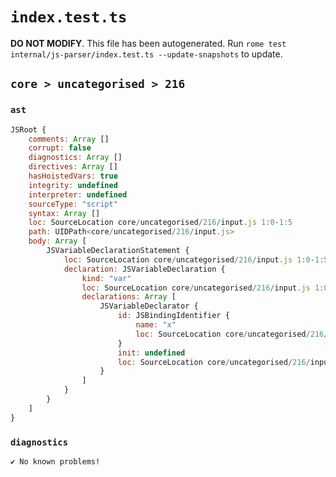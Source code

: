 # `index.test.ts`

**DO NOT MODIFY**. This file has been autogenerated. Run `rome test internal/js-parser/index.test.ts --update-snapshots` to update.

## `core > uncategorised > 216`

### `ast`

```javascript
JSRoot {
	comments: Array []
	corrupt: false
	diagnostics: Array []
	directives: Array []
	hasHoistedVars: true
	integrity: undefined
	interpreter: undefined
	sourceType: "script"
	syntax: Array []
	loc: SourceLocation core/uncategorised/216/input.js 1:0-1:5
	path: UIDPath<core/uncategorised/216/input.js>
	body: Array [
		JSVariableDeclarationStatement {
			loc: SourceLocation core/uncategorised/216/input.js 1:0-1:5
			declaration: JSVariableDeclaration {
				kind: "var"
				loc: SourceLocation core/uncategorised/216/input.js 1:0-1:5
				declarations: Array [
					JSVariableDeclarator {
						id: JSBindingIdentifier {
							name: "x"
							loc: SourceLocation core/uncategorised/216/input.js 1:4-1:5 (x)
						}
						init: undefined
						loc: SourceLocation core/uncategorised/216/input.js 1:4-1:5
					}
				]
			}
		}
	]
}
```

### `diagnostics`

```
✔ No known problems!

```
